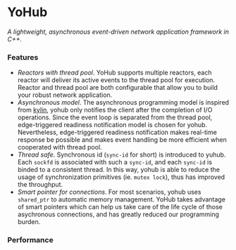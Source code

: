 YoHub
======
*A lightweight, asynchronous event-driven network application framework in C++.*

### Features
* _Reactors with thread pool_. YoHub supports multiple reactors, each reactor will deliver its active events to the thread pool for execution. Reactor and thread pool are both configurable that allow you to build your robust network application.
* _Asynchronous model_. The asynchronous programming model is inspired from [kylin](http://dirlt.com/kylin.html), yohub only notifies the client after the completion of I/O operations. Since the event loop is separated from the thread pool, edge-triggered readiness notification model is chosen for yohub. Nevertheless, edge-triggered readiness notification makes real-time response be possible and makes event handling be more efficient when cooperated with thread pool.
* _Thread safe_. Synchronous id (`sync-id` for short) is introduced to yuhub. Each `sockfd` is associated with such a `sync-id`, and each `sync-id` is binded to a consistent thread. In this way, yohub is able to reduce the usage of synchronization primitives (ie. `mutex lock`), thus has improved the throughput.
* _Smart pointer for connections_. For most scenarios, yohub uses `shared_ptr` to automatic memory management. YoHub takes advantage of smart pointers which can help us take care of the life cycle of those asychronous connections, and has greatly reduced our programming burden.

### Performance
